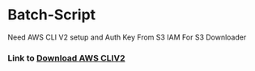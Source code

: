 # Batch-Script
Need AWS CLI V2 setup and Auth Key From S3 IAM For S3 Downloader
### Link to [Download AWS CLIV2](https://docs.aws.amazon.com/cli/latest/userguide/getting-started-install.html)
